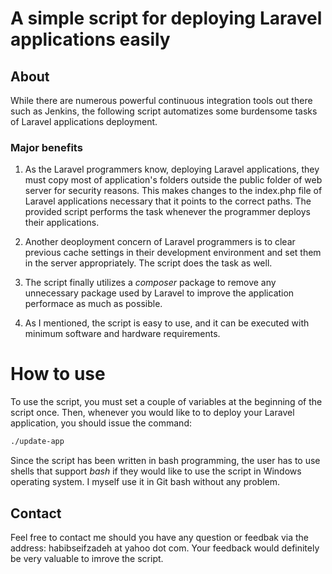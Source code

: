 # A simple script for deploying Laravel applications easily

## About

While there are numerous powerful continuous integration tools out there such as Jenkins, the following script automatizes some burdensome tasks of Laravel applications deployment. 

### Major benefits
1. As the Laravel programmers know, deploying Laravel applications, they must copy most of application's folders outside the public folder of web server for security reasons. This makes changes to the index.php file of Laravel applications necessary that it points to the correct paths. The provided script performs the task whenever the programmer deploys their applications.

2. Another deoployment concern of Laravel programmers is to clear previous cache settings in their development environment and set them in the server appropriately. The script does the task as well.

3. The script finally utilizes a *composer* package to remove any unnecessary package used by Laravel to improve the application performace as much as possible.

4. As I mentioned, the script is easy to use, and it can be executed with minimum software and hardware requirements.

# How to use
To use the script, you must set a couple of variables at the beginning of the script once. Then, whenever you would like to to deploy your Laravel application, you should issue the command:

```bash
./update-app
```

Since the script has been written in bash programming, the user has to use shells that support *bash* if they would like to use the script in Windows operating system. I myself use it in Git bash without any problem.

## Contact

Feel free to contact me should you have any question or feedbak via the address: habibseifzadeh at yahoo dot com. Your feedback would definitely be very valuable to imrove the script.
